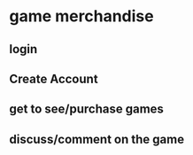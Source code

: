 # game merchandise

## login
## Create Account
## get to see/purchase games
## discuss/comment on the game 
